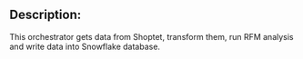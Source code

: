 ## Description:

This orchestrator gets data from Shoptet, transform them, run RFM analysis and write data into Snowflake database.
